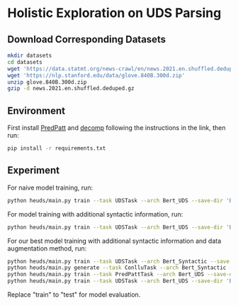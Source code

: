 # Holistic Exploration on UDS Parsing

## Download Corresponding Datasets

```bash
mkdir datasets
cd datasets
wget 'https://data.statmt.org/news-crawl/en/news.2021.en.shuffled.deduped.gz'
wget 'https://nlp.stanford.edu/data/glove.840B.300d.zip'
unzip glove.840B.300d.zip
gzip -d news.2021.en.shuffled.deduped.gz
```

## Environment 

First install [PredPatt](https://github.com/hltcoe/PredPatt) and [decomp](https://github.com/decompositional-semantics-initiative/decomp) following the instructions in the link, then run:
```bash
pip install -r requirements.txt
```

## Experiment

For naive model training, run:

```bash
python heuds/main.py train --task UDSTask --arch Bert_UDS --save-dir 'Bert_naive' --encoder-output-dim 1024 --layer-in-use 0,0,1,1,1,1,1
```

For model training with additional syntactic information, run:

```bash
python heuds/main.py train --task UDSTask --arch Bert_UDS --save-dir 'Bert_incorpsyn' --encoder-output-dim 1024 --contact-ud --syntax-edge-gcn
```

For our best model training with additional syntactic information and data augmentation method, run:

```bash
python heuds/main.py train --task UDSTask --arch Bert_Syntactic --save-dir 'Bert_syntactic' --encoder-output-dim 1024
python heuds/main.py generate --task ConlluTask --arch Bert_Syntactic --save-dir 'Bert_syntactic' --encoder-output-dim 1024 --mono-file datasets/news.2021.en.shuffled.deduped --conllu-file datasets/news.conllu
python heuds/main.py train --task PredPattTask --arch Bert_UDS --save-dir 'Bert_best_pretrained' --max-epoch 30 --encoder-output-dim 1024 --layer-in-use 1,1,1,1,1,0,0 --conllu datasets/news.conllu --name news --validate-interval -1 --contact-ud --syntax-edge-gcn
python heuds/main.py train --task UDSTask --arch Bert_UDS --save-dir 'Bert_best' --pretrained-model-dir 'Bert_best_pretrained' --encoder-output-dim 1024 --lr 2e-5 --pretrained-lr 1e-6 --contact-ud --syntax-edge-gcn
```

Replace "train" to "test" for model evaluation.

